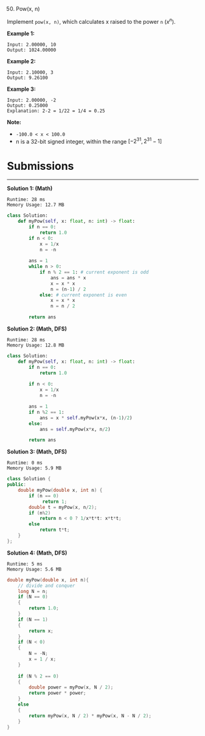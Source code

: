 50. Pow(x, n)

Implement `pow(x, n)`, which calculates x raised to the power `n` ($x^{n}$).

**Example 1:**
```
Input: 2.00000, 10
Output: 1024.00000
```

**Example 2:**
```
Input: 2.10000, 3
Output: 9.26100
```

**Example 3:**
```
Input: 2.00000, -2
Output: 0.25000
Explanation: 2-2 = 1/22 = 1/4 = 0.25
```

**Note:**

* `-100.0 < x < 100.0`
* n is a 32-bit signed integer, within the range $[−2^{31}, 2^{31} − 1]$

# Submissions
---
**Solution 1: (Math)**
```
Runtime: 28 ms
Memory Usage: 12.7 MB
```
```python
class Solution:
    def myPow(self, x: float, n: int) -> float:
        if n == 0:
            return 1.0
        if n < 0:
            x = 1/x
            n = -n
        
        ans = 1
        while n > 0:
            if n % 2 == 1: # current exponent is odd
                ans = ans * x
                x = x * x
                n = (n-1) / 2
            else: # current exponent is even
                x = x * x
                n = n / 2

        return ans
```

**Solution 2: (Math, DFS)**
```
Runtime: 28 ms
Memory Usage: 12.8 MB
```
```python
class Solution:
    def myPow(self, x: float, n: int) -> float:
        if n == 0:
            return 1.0
        
        if n < 0:
            x = 1/x
            n = -n

        ans = 1
        if n %2 == 1:
            ans = x * self.myPow(x*x, (n-1)/2)
        else:
            ans = self.myPow(x*x, n/2)

        return ans
```

**Solution 3: (Math, DFS)**
```
Runtime: 0 ms
Memory Usage: 5.9 MB
```
```c++
class Solution {
public:
    double myPow(double x, int n) {
        if (n == 0)
             return 1;
        double t = myPow(x, n/2);
        if (n%2)
            return n < 0 ? 1/x*t*t: x*t*t; 
        else
            return t*t;
    }
};
```

**Solution 4: (Math, DFS)**
```
Runtime: 5 ms
Memory Usage: 5.6 MB
```
```c
double myPow(double x, int n){
    // divide and conquer
    long N = n;
    if (N == 0)
    {
        return 1.0;
    }
    if (N == 1)
    {
        return x;
    }
    if (N < 0)
    {
        N = -N;
        x = 1 / x;
    }
    
    if (N % 2 == 0)
    {
        double power = myPow(x, N / 2);
        return power * power;
    }
    else
    {
        return myPow(x, N / 2) * myPow(x, N - N / 2);
    }
}
```
